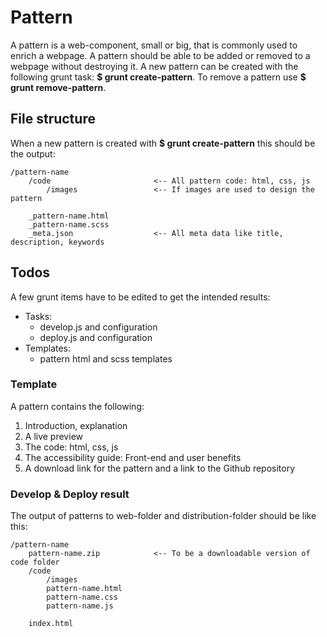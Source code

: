 # Pattern

A pattern is a web-component, small or big, that is commonly used to enrich a webpage. A pattern should be able to be added or removed to a webpage without destroying it.
A new pattern can be created with the following grunt task: __$ grunt create-pattern__.
To remove a pattern use __$ grunt remove-pattern__.

## File structure

When a new pattern is created with __$ grunt create-pattern__ this should be the output:

    /pattern-name
        /code                       <-- All pattern code: html, css, js
            /images                 <-- If images are used to design the pattern

        _pattern-name.html
        _pattern-name.scss
        _meta.json                  <-- All meta data like title, description, keywords

## Todos

A few grunt items have to be edited to get the intended results:

* Tasks:
    * develop.js and configuration
    * deploy.js and configuration
* Templates:
    * pattern html and scss templates


### Template

A pattern contains the following:

1. Introduction, explanation
2. A live preview
3. The code: html, css, js
4. The accessibility guide: Front-end and user benefits
5. A download link for the pattern and a link to the Github repository

### Develop &amp; Deploy result

The output of patterns to web-folder and distribution-folder should be like this:

    /pattern-name
        pattern-name.zip            <-- To be a downloadable version of code folder
        /code
            /images
            pattern-name.html
            pattern-name.css
            pattern-name.js
                
        index.html
